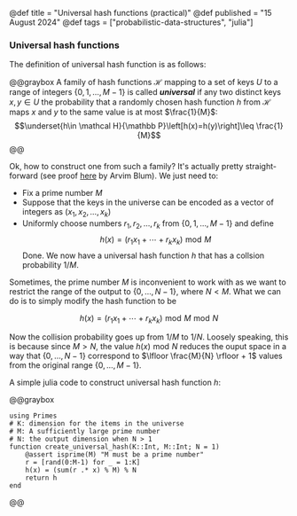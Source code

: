 @def title = "Universal hash functions (practical)"
@def published = "15 August 2024"
@def tags = ["probabilistic-data-structures", "julia"]

### Universal hash functions
The definition of universal hash function is as follows:

@@graybox
 A family of hash functions $\mathcal H$ mapping to a set of keys $U$ to a range of integers $\{0,1,\dots,M-1\}$ is called __*universal*__ if any two distinct keys $x,y\in U$ the probability that a randomly chosen hash function $h$ from $\mathcal H$ maps $x$ and $y$ to the same value is at most $\frac{1}{M}$: 
 $$\underset{h\in \mathcal H}{\mathbb P}\left[h(x)=h(y)\right]\leq \frac{1}{M}$$
 @@


Ok, how to construct one from such a family? It's actually pretty straight-forward (see proof [here](https://www.cs.cmu.edu/~avrim/451f11/lectures/lect1004.pdf) by Arvim Blum). We just need to:
* Fix a prime number $M$ 
* Suppose that the keys in the universe can be encoded as a vector of integers as $(x_1,x_2,\dots,x_k)$
* Uniformly choose numbers $r_1,r_2,\dots,r_k$ from $\{0,1,\dots,M-1\}$
and define 
$$h(x) = (r_1x_1+\cdots+r_kx_k)\,\,\text{mod}\,\,M$$
Done. We now have a universal hash function $h$ that has a collsion probability $1/M$.

Sometimes, the prime number $M$ is inconvenient to work with as we want to restrict the range of the output to $\{0,\dots,N-1\}$, where $N < M$. What we can do is to simply modify the hash function to be

$$h(x) = (r_1x_1+\cdots+r_kx_k)\,\,\text{mod}\,\,M \,\, \text{mod}\,\, N$$

Now the collision probability goes up from $1/M$ to  $1/N$. Loosely speaking, this is because since $M>N$, the value $h(x)\,\,\text{mod}\,\,N$ reduces the ouput space in a way that $\{0,\dots,N-1\}$ correspond to $\lfloor \frac{M}{N} \rfloor + 1$ values from the original range $\{0,\dots,M-1\}$.

A simple julia code to construct universal hash function $h$:

@@graybox
```
using Primes
# K: dimension for the items in the universe
# M: A sufficiently large prime number
# N: the output dimension when N > 1
function create_universal_hash(K::Int, M::Int; N = 1)
    @assert isprime(M) "M must be a prime number"
    r = [rand(0:M-1) for _ = 1:K]
    h(x) = (sum(r .* x) % M) % N
    return h
end
```
@@
